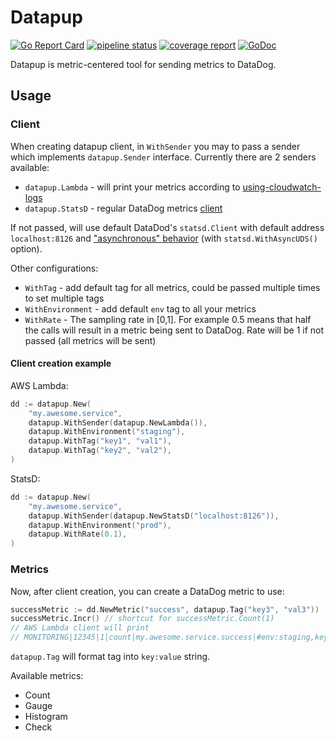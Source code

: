 # Datapup

[![Go Report Card](https://goreportcard.com/badge/github.com/dmksnnk/datapup)](https://goreportcard.com/report/github.com/dmksnnk/datapup)
[![pipeline status](https://gitlab.com/aspidima/datapup/badges/master/pipeline.svg)](https://gitlab.com/aspidima/datapup/commits/master)
[![coverage report](https://gitlab.com/aspidima/datapup/badges/master/coverage.svg)](https://gitlab.com/aspidima/datapup/commits/master)
[![GoDoc](https://img.shields.io/badge/GoDoc-referece-blue.svg?style=flat)](https://godoc.org/github.com/dmksnnk/datapup)

Datapup is metric-centered tool for sending metrics to DataDog.

## Usage

### Client

When creating datapup client, in `WithSender` you may to pass a sender which implements `datapup.Sender` interface. Currently there are 2 senders available:

* `datapup.Lambda` - will print your metrics according to [using-cloudwatch-logs](https://docs.datadoghq.com/integrations/amazon_lambda/#using-cloudwatch-logs)
* `datapup.StatsD` - regular DataDog metrics [client](https://github.com/DataDog/datadog-go)

If not passed, will use default DataDod's `statsd.Client` with default address `localhost:8126` and
["asynchronous" behavior](https://github.com/DataDog/datadog-go#blocking-vs-asynchronous-behavior) (with `statsd.WithAsyncUDS()` option).

Other configurations:

* `WithTag` - add default tag for all metrics, could be passed multiple times to set multiple tags
* `WithEnvironment` - add default `env` tag to all your metrics
* `WithRate` - The sampling rate in [0,1]. For example 0.5 means that half the calls will result in a metric being sent to DataDog. Rate will be 1 if not passed (all metrics will be sent)

#### Client creation example

AWS Lambda:

```go
dd := datapup.New(
    "my.awesome.service",
    datapup.WithSender(datapup.NewLambda()),
    datapup.WithEnvironment("staging"),
    datapup.WithTag("key1", "val1"),
    datapup.WithTag("key2", "val2"),
)
```

StatsD:

```go
dd := datapup.New(
    "my.awesome.service",
    datapup.WithSender(datapup.NewStatsD("localhost:8126")),
    datapup.WithEnvironment("prod"),
    datapup.WithRate(0.1),
)
```

### Metrics

Now, after client creation, you can create a DataDog metric to use:

```go
successMetric := dd.NewMetric("success", datapup.Tag("key3", "val3"))
successMetric.Incr() // shortcut for successMetric.Count(1)
// AWS Lambda client will print
// MONITORING|12345|1|count|my.awesome.service.success|#env:staging,key1:val1,key2:val2,key3:val3
```

`datapup.Tag` will format tag into `key:value` string.

Available metrics:

* Count
* Gauge
* Histogram
* Check
